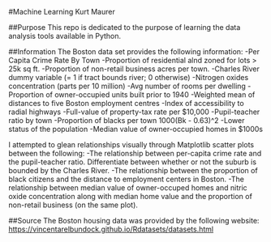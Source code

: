 #Machine Learning
Kurt Maurer

##Purpose
This repo is dedicated to the purpose of learning the data analysis tools available in Python.

##Information
The Boston data set provides the following information:
   -Per Capita Crime Rate By Town
   -Proportion of residential alnd zoned for lots > 25k sq ft.
   -Proportion of non-retail business acres per town.
   -Charles River dummy variable (= 1 if tract bounds river; 0 otherwise)
   -Nitrogen oxides concentration (parts per 10 million)
   -Avg number of rooms per dwelling
   -Proportion of owner-occupied units built prior to 1940
   -Weighted mean of distances to five Boston employment centres
   -Index of accessibility to radial highways
   -Full-value of property-tax rate per $10,000
   -Pupil-teacher ratio by town
   -Proportion of blacks per town 1000(Bk - 0.63)^2
   -Lower status of the population
   -Median value of owner-occupied homes in $1000s
   
I attempted to glean relationships visually through Matplotlib scatter plots between the following:
-The relationship between per-capita crime rate and the pupil-teacher ratio.  Differentiate between whether or not the suburb is bounded by the Charles River.
-The relationship between the proportion of black citizens and the distance to employment centers in Boston.
-The relationship between median value of owner-occuped homes and nitric oxide concentration along with median home value and the proportion of non-retail business (on the same plot).

##Source
The Boston housing data was provided by the following website:
https://vincentarelbundock.github.io/Rdatasets/datasets.html


